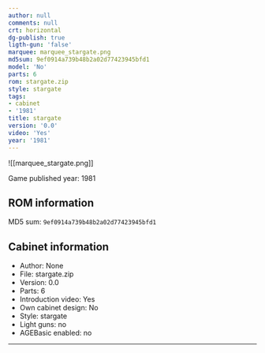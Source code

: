 ```yaml
---
author: null
comments: null
crt: horizontal
dg-publish: true
ligth-gun: 'false'
marquee: marquee_stargate.png
md5sum: 9ef0914a739b48b2a02d77423945bfd1
model: 'No'
parts: 6
rom: stargate.zip
style: stargate
tags:
- cabinet
- '1981'
title: stargate
version: '0.0'
video: 'Yes'
year: '1981'
---
```


![[marquee_stargate.png]]

Game published year: 1981

## ROM information

MD5 sum: `9ef0914a739b48b2a02d77423945bfd1` 

## Cabinet information

- Author: None
- File: stargate.zip
- Version: 0.0
- Parts: 6
- Introduction video: Yes
- Own cabinet design: No
- Style: stargate
- Light guns: no
- AGEBasic enabled: no

---
